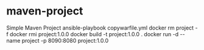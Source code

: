 # maven-project

Simple Maven Project
ansible-playbook copywarfile.yml
 docker rm project -f
 docker rmi project:1.0.0
docker build -t project:1.0.0 .
docker run -d --name project -p 8090:8080 project:1.0.0

